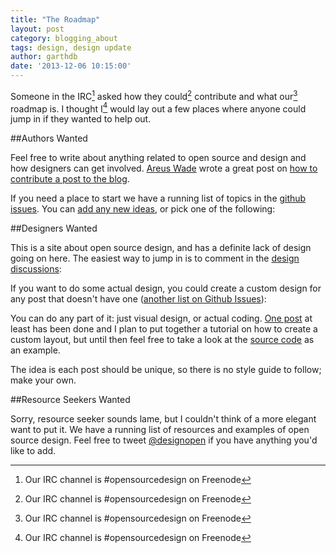 ```yaml
---
title: "The Roadmap"
layout: post
category: blogging_about
tags: design, design update
author: garthdb
date: '2013-12-06 10:15:00' 
---
```

Someone in the IRC[^1] asked how they could[^2] contribute and what our[^3] roadmap is.  I thought I[^4] would lay out a few places where anyone could jump in if they wanted to help out.

<!--more-->

##Authors Wanted

Feel free to write about anything related to open source and design and how designers can get involved.  [Areus Wade](https://twitter.com/areus) wrote a great post on [how to contribute a post to the blog](http://opensourcedesign.is/blogging_about/how-to-contribute/).

If you need a place to start we have a running list of topics in the [github issues](https://github.com/opensourcedesignis/opensourcedesignis.github.io/issues?direction=desc&labels=editorial+idea%2C1+-+Ready&page=1&sort=updated&state=open).  You can [add any new ideas](https://github.com/opensourcedesignis/opensourcedesignis.github.io/issues/new), or pick one of the following:

<script type="text/javascript" src="//cdnjs.cloudflare.com/ajax/libs/zepto/1.0/zepto.min.js"></script>

<script>
  Zepto(function($){
    $.ajax({
      url: "https://api.github.com/repos/opensourcedesignis/opensourcedesignis.github.io/issues?labels=editorial+idea,1+-+Ready&state=open",
      success: function(data){
        for (var i=0;i<data.length;i++) {
          var listItem = '<li><a href="'+data[i].html_url+'">'+data[i].title+'</a></li>';
          $('#article-issues').append(listItem);
        }
      }
    });

    $.ajax({
      url: "https://api.github.com/repos/opensourcedesignis/opensourcedesignis.github.io/issues?labels=design+discussion&state=open",
      success: function(data){
        for (var i=0;i<data.length;i++) {
          var listItem = '<li><a href="'+data[i].html_url+'">'+data[i].title+'</a></li>';
          $('#design-discussions').append(listItem);
        }
      }
    });

    $.ajax({
      url: "https://api.github.com/repos/opensourcedesignis/opensourcedesignis.github.io/issues?labels=post+design,1+-+Ready&state=open",
      success: function(data){
        for (var i=0;i<data.length;i++) {
          var listItem = '<li><a href="'+data[i].html_url+'">'+data[i].title+'</a></li>';
          $('#post-designs').append(listItem);
        }
      }
    });

  });
</script>

<ul id="article-issues"></ul>

##Designers Wanted

This is a site about open source design, and has a definite lack of design going on here.  The easiest way to jump in is to comment in the [design discussions](https://github.com/opensourcedesignis/opensourcedesignis.github.io/issues?direction=desc&labels=design+discussion&page=1&sort=updated&state=open):

<ul id="design-discussions"></ul>

If you want to do some actual design, you could create a custom design for any post that doesn't have one ([another list on Github Issues](https://github.com/opensourcedesignis/opensourcedesignis.github.io/issues?direction=desc&labels=post+design&sort=updated&state=open)):

<ul id="post-designs"></ul>

You can do any part of it: just visual design, or actual coding.  [One post](http://opensourcedesign.is/blogging_about/using-github-for-design-collaboration/) at least has been done and I plan to put together a tutorial on how to create a custom layout, but until then feel free to take a look at the [source code](https://github.com/opensourcedesignis/opensourcedesignis.github.io/blob/master/_layouts/using-github-for-design-collaboration.html) as an example.

The idea is each post should be unique, so there is no style guide to follow; make your own.

##Resource Seekers Wanted

Sorry, resource seeker sounds lame, but I couldn't think of a more elegant want to put it.  We have a running list of resources and examples of open source design.  Feel free to tweet [@designopen](http://www.twitter.com/designopen) if you have anything you'd like to add.

[^1]: Our IRC channel is #opensourcedesign on Freenode
[^2]: Our IRC channel is #opensourcedesign on Freenode
[^3]: Our IRC channel is #opensourcedesign on Freenode
[^4]: Our IRC channel is #opensourcedesign on Freenode